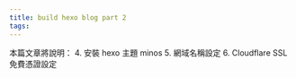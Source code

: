 ```yaml
---
title: build hexo blog part 2
tags:
---
```


本篇文章將說明：
4. 安裝 hexo 主題 minos
5. 網域名稱設定
6. Cloudflare SSL 免費憑證設定